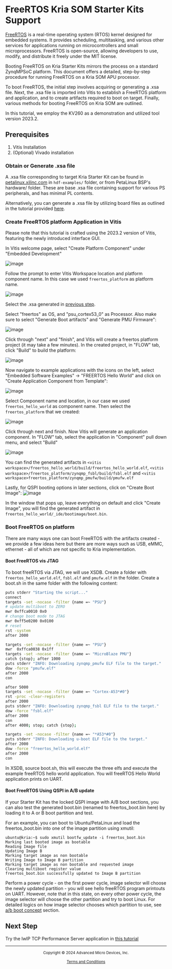 # FreeRTOS Kria SOM Starter Kits Support

[FreeRTOS](https://xilinx-wiki.atlassian.net/wiki/spaces/A/pages/18842141/FreeRTOS) is a real-time operating system (RTOS) kernel designed for embedded systems. It provides scheduling, multitasking, and various other services for applications running on microcontrollers and small microprocessors. FreeRTOS is open-source, allowing developers to use, modify, and distribute it freely under the MIT license.

Booting FreeRTOS on Kria Starter Kits mirrors the process on a standard ZynqMPSoC platform. This document offers a detailed, step-by-step procedure for running FreeRTOS on a Kria SOM APU processor.

To boot FreeRTOS, the initial step involves acquiring or generating a .xsa file. Next, the .xsa file is imported into Vitis to establish a FreeRTOS platform and application, and to create artifacts required to boot on target. Finally, various methods for booting FreeRTOS on Kria SOM are outlined.

In this tutorial, we employ the KV260 as a demonstration and utilized tool version 2023.2.

## Prerequisites

1. Vitis Installation
2. (Optional) Vivado installation

### Obtain or Generate .xsa file

A .xsa file corresponding to target Kria Starter Kit can be found in [petalinux.xilinc.com](https://petalinux.xilinx.com/sswreleases) in ```hdf-examples/``` folder, or from PetaLinux BSP's hardware/ folder. These are base .xsa file containing support for various PS peripherals, and has minimal PL contents.

Alternatively, you can generate a .xsa file by utilizing board files as outlined in the tutorial provided [here](https://xilinx.github.io/kria-apps-docs/creating_applications/2022.1/build/html/docs/Generate_vivado_project_from_boardfile.html).

### Create FreeRTOS platform Application in Vitis

Please note that this tutorial is crafted using the 2023.2 version of Vitis, featuring the newly introduced interface GUI.

In Vitis welcome page, select "Create Platform Component" under "Embedded Development"

![image](./media/freertos_vitis1.PNG)

Follow the prompt to enter Vitis Workspace location and platform component name. In this case we used ```freertos_platform``` as platform name.

![image](./media/freertos_vitis2.PNG)

Select the .xsa generated in [previous step](#generate-xsa-file-using-vivado-and-board-file).

Select "freertos" as OS, and "psu_cortex53_0" as Processor. Also make sure to select "Generate Boot artifacts" and "Generate PMU Firmware":

![image](./media/freertos_vitis3.PNG)

Click through "next" and "finish", and Vitis will create a freertos platform project (it may take a few minutes). In the created project, in "FLOW" tab, click "Build" to build the platform:

![image](./media/freertos_vitis4.PNG)

Now navigate to example applications with the icons on the left, select "Embedded Software Examples" -> "FREERTOS Hello World" and click on  "Create Application Component from Template":

![image](./media/freertos_vitis5.PNG)

Select Component name and location, in our case we used ```freertos_hello_world``` as component name. Then select the ```freertos_platform``` that we created:

![image](./media/freertos_vitis6.PNG)

Click through next and finish. Now Vitis will generate an application component. In "FLOW" tab, select the application in "Component" pull down menu, and select "Build"

![image](./media/freertos_vitis7.PNG)

You can find the generated artifacts in ```<vitis workspace>/freertos_hello_world/build/freertos_hello_world.elf```,  ```<vitis workspace>/freertos_platform/zynqmp_fsbl/build/fsbl.elf``` and ```<vitis workspace>freertos_platform/zynqmp_pmufw/build/pmufw.elf```

Lastly, for QSPI booting options in later sections, click on "Create Boot Image":
![image](./media/freertos_vitis8.PNG)

In the window that pops up, leave everything on default and click "Create Image", you will find the generated artifact in ```freertos_hello_world/_ide/bootimage/boot.bin```.

### Boot FreeRTOS on platform

There are many ways one can boot FreeRTOS with the artifacts created - we provide a few ideas here but there are more ways such as USB, eMMC, ethernet - all of which are not specific to Kria implementation.

#### Boot FreeRTOS vis JTAG

To boot freeRTOS via JTAG, we will use XSDB. Create a folder with ```freertos_hello_world.elf```, ```fsbl.elf``` and ```pmufw.elf``` in the folder. Create a boot.sh in the same folder with the following content:

``` bash
puts stderr "Starting the script..."
connect
targets -set -nocase -filter {name =~ "PSU"}
# update multiboot to ZERO
mwr 0xffca0010 0x0
# change boot mode to JTAG
mwr 0xff5e0200 0x0100
# reset
rst -system
after 2000

targets -set -nocase -filter {name =~ "PSU"}
mwr  0xffca0038 0x1ff
targets -set -nocase -filter {name =~ "MicroBlaze PMU"}
catch {stop}; after 1000
puts stderr "INFO: Downloading zynqmp_pmufw ELF file to the target."
dow -force "pmufw.elf"
after 2000
con

after 5000
targets -set -nocase -filter {name =~ "Cortex-A53*#0"}
rst -proc -clear-registers
after 2000
puts stderr "INFO: Downloading zynqmp_fsbl ELF file to the target."
dow -force "fsbl.elf"
after 2000
con
after 4000; stop; catch {stop};

targets -set -nocase -filter {name =~ "*A53*#0"}
puts stderr "INFO: Downloading u-boot ELF file to the target."
after 2000
dow -force "freertos_hello_world.elf"
after 2000
con
```

In XSDB, source boot.sh, this will execute the three elfs and execute the example freeRTOS hello world application. You will freeRTOS Hello World application prints on UART.

#### Boot FreeRTOS Using QSPI in A/B update

If your Starter Kit has the locked QSPI image with A/B boot sections, you can also test the generated boot.bin (renamed to freertos_boot.bin here) by loading it to A or B boot partition and test.

For an example, you can boot to Ubuntu/PetaLinux and load the freertos_boot.bin into one of the image partition using xmutil:

``` shell
ubuntu@kria:~$ sudo xmutil bootfw_update -i freertos_boot.bin
Marking last booted image as bootable
Reading Image file
Updating Image B
Marking target image as non bootable
Writing Image to Image B partition
Marking target image as non bootable and requested image
Clearing multiboot register value
freertos_boot.bin successfully updated to Image B partition
```

Perform a power cycle - on the first power cycle, image selector will choose the newly updated partition  - you will see hello freeRTOS program printouts on UART. However, note that in this state, on every other power cycle, the image selector will choose the other partition and try to boot Linux. For detailed logics on how image selector chooses which partition to use, see [a/b boot concept](https://xilinx.github.io/kria-apps-docs/bootfw/build/html/docs/bootfw_overview.html#a-b-boot-concept) section.

## Next Step

Try the lwIP TCP Performance Server application in [this tutorial](./freertos_kria_lwip_tcpperfserver.md)

<hr class="sphinxhide"></hr>

<p class="sphinxhide" align="center"><sub>Copyright © 2024 Advanced Micro Devices, Inc.</sub></p>

<p class="sphinxhide" align="center"><sup><a href="https://www.amd.com/en/corporate/copyright">Terms and Conditions</a></sup></p>
